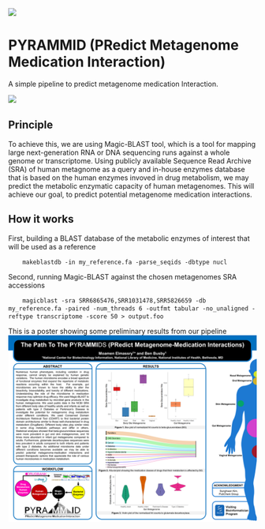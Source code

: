 <img src="./Logo.png">

# PYRAMMID (PRedict Metagenome Medication Interaction)

A simple pipeline to predict metagenome medication Interaction.

<img src="./workflow.png">


## Principle

To achieve this, we are using Magic-BLAST tool, which is a tool for mapping large next-generation RNA or DNA sequencing runs against a whole genome or transcriptome. Using publicly available Sequence Read Archive (SRA) of human metagnome as a query and in-house enzymes database that is based on the human enzymes invoved in drug metabolism, we may predict the metabolic enzymatic capacity of human metagenomes. This will achieve our goal, to predict potential metagenome medication interactions.


## How it works

First, building a BLAST database of the metabolic enzymes of interest that will be used as a reference
```
    makeblastdb -in my_reference.fa -parse_seqids -dbtype nucl
```
Second, running Magic-BLAST against the chosen metagenomes SRA accessions
```
    magicblast -sra SRR6865476,SRR1031478,SRR5826659 -db my_reference.fa -paired -num_threads 6 -outfmt tabular -no_unaligned -reftype transcriptome -score 50 > output.foo
```

This is a poster showing some preliminary results from our pipeline
<img src="./pyrammid_final.png">
